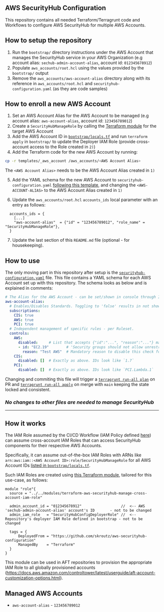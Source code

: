 AWS SecurityHub Configuration
----

This repository contains all needed Terraform/Terragrunt code and Workflows to configure AWS SecurityHub for multiple AWS Accounts.

## How to setup the repository

1) Run the `bootstrap/` directory instructions under the AWS Account that manages the SecurityHub service in your AWS Organization
(e.g account alias: `sechub-admin-account-alias`, account id: `012345678912`)
2) Populate `aws_accounts/root.hcl` using the values provided by the `bootstrap/` output 
3) Remove the `aws_accounts/aws-account-alias` directory along with its reference in `aws_accounts/root.hcl` and `securityhub-configuration.yaml` (as they are code samples)


## How to enroll a new AWS Account

1) Set an AWS Account Alias for the AWS Account to be managed (e.g account alias: `aws-account-alias`, account id: `123456789012`)
2) Create a `SecurityHubManageRole` by calling the [Terraform module](https://github.com/skroutz/aws-securityhub-configuration/tree/master/modules/terraform-aws-securityhub-manage-cross-account-iam-role) for the target AWS Account
3) Add the AWS Account ID in [`bootstrap/locals.tf`](https://github.com/skroutz/aws-securityhub-configuration/blob/master/bootstrap/locals.tf#L18) and run `terraform apply` in `bootstrap/` to update the Deployer IAM Role (provide cross-account access to the Role created in `2)`)
4) Add the Terraform code for the new AWS Account by running:
```bash
cp -r templates/_aws_account /aws_accounts/<AWS Account Alias>
```
The `<AWS Account Alias>` needs to be the AWS Account Alias created in `1)`

5) Add the YAML schema for the new AWS Account to `securityhub-configuration.yaml` [following this template](https://github.com/skroutz/aws-securityhub-configuration/blob/master/templates/account-configuration.yaml), and changing the `<AWS-ACCOUNT-ALIAS>` to the AWS Account Alias created in `1)`

6) Update the `aws_accounts/root.hcl` `accounts_ids` local parameter with an entry as follows:
```
  accounts_ids = {
    [...]
    "aws-account-alias"  = {"id" = "123456789012", "role_name" = "SecurityHubManageRole"},
  }
``` 

7) Update the last section of this `README.md` file (optional - for housekeeping).

## How to use

The only moving part in this repository after setup is the [`securityhub-configuration.yaml`](https://github.com/skroutz/aws-securityhub-configuration/blob/master/securityhub-configuration.yaml) file.
This file contains a YAML schema for each AWS Account set up with this repository. The schema looks as below and is explained in comments:

```yaml
# The Alias for the AWS Account - can be set/shown in console through IAM > Dashboard
aws-account-alias:
  # Enables/Disables Standards. Toggling to 'false' results in not showing issues from specific Ruleset
  subscriptions:
    CIS: true
    AWS: true
    PCI: true
  # Independent management of specific rules - per Ruleset.
  controls:
    AWS:
      disabled:     # List that accepts {"id":"...", "reason":"..."} maps
      - id: "EC2.19"        # 'Security groups should not allow unrestricted access to ports with high risk'
        reason: "Test AWS"  # Mandatory reason to disable this check for this AWS Account. Empty or no 'reason' key will fail
    CIS:
      disabled: []	# Exactly as above. IDs look like `1.7`
    PCI:
      disabled: []	# Exactly as above. IDs look like `PCI.Lambda.1`
```

Changing and commiting this file will trigger a [`terragrunt run-all plan`](https://github.com/skroutz/aws-securityhub-configuration/blob/master/.github/workflows/plan-on-push.yml) on PR and [`terragrunt run-all apply`](https://github.com/skroutz/aws-securityhub-configuration/blob/master/.github/workflows/apply-on-merge.yaml) on merge with `main` keeping the state locked and consistent.

### *No changes to other files are needed to manage SecurityHub*

---

## How it works

The IAM Role assumed by the CI/CD Workflow (IAM Policy defined [here](https://github.com/skroutz/aws-securityhub-configuration/blob/master/bootstrap/iam-deployer-policy-securityhub.tf)) can assume cross-account IAM Roles that can access SecurityHub components for their respective AWS Accounts.

Specifically, it can assume out-of-the-box IAM Roles with ARNs like `arn:aws:iam::<AWS Account ID>:role/SecurityHubManageRole` for all AWS Account IDs [listed in `bootstrap/locals.tf`](https://github.com/skroutz/aws-securityhub-configuration/blob/master/bootstrap/locals.tf#L18).

Such IAM Roles are created using [this Terraform module](https://github.com/skroutz/aws-securityhub-configuration/tree/master/modules/terraform-aws-securityhub-manage-cross-account-iam-role), tailored for this use-case, as follows:

```hcl
module "role"{
  source = "../../modules/terraform-aws-securityhub-manage-cross-account-iam-role"

  admin_account_id = "012345678912"                  //  <-- AWS 'sechub-admin-account-alias' account's ID       - not to be changed
  admin_iam_role   = "SecurityHubConfigDeployerRole" //  <-- Repository's deployer IAM Role defined in bootstrap - not to be changed

  tags = {
      DeployedFrom = "https://github.com/skroutz/aws-securityhub-configuration"
      ManagedBy    = "Terraform"
  }
}
```

This module can be used in AFT repositories to provision the appropriate IAM Role to all globally provisioned accounts (https://docs.aws.amazon.com/controltower/latest/userguide/aft-account-customization-options.html).


## Managed AWS Accounts

* `aws-account-alias` - `123456789012`
